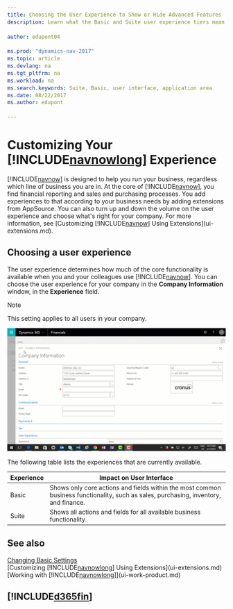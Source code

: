 ```yaml
---
title: Choosing the User Experience to Show or Hide Advanced Features | Microsoft Docs
description: Learn what the Basic and Suite user experience tiers mean for the user interface, application areas, and your company in Dynamics NAV.
 
author: edupont04

ms.prod: "dynamics-nav-2017"
ms.topic: article
ms.devlang: na
ms.tgt_pltfrm: na
ms.workload: na
ms.search.keywords: Suite, Basic, user interface, application area
ms.date: 08/22/2017
ms.author: edupont

---
```

# Customizing Your [!INCLUDE[navnowlong](includes/navnowlong_md.md)] Experience
[!INCLUDE[navnow](includes/navnow_md.md)] is designed to help you run your business, regardless which line of business you are in. At the core of [!INCLUDE[navnow](includes/navnow_md.md)], you find financial reporting and sales and purchasing processes. You add experiences to that according to your business needs by adding extensions from AppSource. You can also turn up and down the volume on the user experience and choose what's right for your company. For more information, see [Customizing [!INCLUDE[navnow](includes/navnow_md.md)] Using Extensions](ui-extensions.md).

## Choosing a user experience
The user experience determines how much of the core functionality is available when you and your colleagues use [!INCLUDE[navnow](includes/navnow_md.md)]. You can choose the user experience for your company in the **Company Information** window, in the **Experience** field.

> [!NOTE]  
>   This setting applies to all users in your company.

![Experience](media/ui-experience/experience.gif)

The following table lists the experiences that are currently available.

| Experience | Impact on User Interface |
| --- | --- |
| Basic |Shows only core actions and fields within the most common business functionality, such as sales, purchasing, inventory, and finance. |
| Suite |Shows all actions and fields for all available business functionality.|

## See also
[Changing Basic Settings](ui-change-basic-settings.md)  
[Customizing [!INCLUDE[navnowlong](includes/navnowlong_md.md)] Using Extensions](ui-extensions.md)  
[Working with [!INCLUDE[navnowlong](includes/navnowlong_md.md)]](ui-work-product.md)

## [!INCLUDE[d365fin](includes/free_trial_md.md)]
